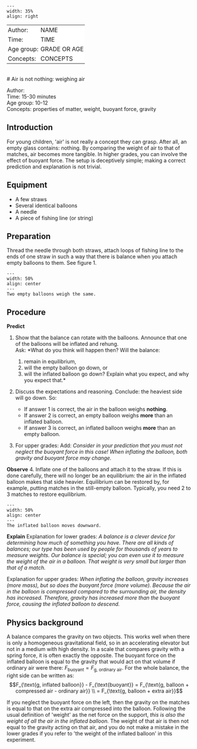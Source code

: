

<div style="clear: both;">

```{figure} ../../figures/ready.png
---
width: 35%
align: right
```

</div>

<table style="width: 100%; border-collapse: collapse; border: none;">
    <tr style="background-color: white;"> 
        <td style="text-align: left; padding: 3px; border: none;">Author:</td>
        <td style="text-align: left; padding: 3px; border: none;">NAME</td>
    </tr>
    <tr style="background-color: white;">
        <td style="text-align: left; padding: 3px; border: none;">Time:</td>
        <td style="text-align: left; padding: 3px; border: none;">TIME</td>
    </tr>
    <tr style="background-color: white;">
        <td style="text-align: left; padding: 3px; border: none;">Age group:</td>
        <td style="text-align: left; padding: 3px; border: none;">GRADE OR AGE</td>
    </tr>
    <tr style="background-color: white;">
        <td style="text-align: left; padding: 3px; border: none;">Concepts:</td>
        <td style="text-align: left; padding: 3px; border: none;">CONCEPTS</td>
    </tr>
</table><br>
# Air is not nothing: weighing air


Author:     \
Time:	15-30 minutes  	\
Age group:	10-12\
Concepts:	properties of matter, weight, buoyant force, gravity

## Introduction
For young children, 'air' is not really a concept they can grasp. After all, an empty glass contains: nothing. By comparing the weight of air to that of matches, air becomes more tangible. In higher grades, you can involve the effect of buoyant force. The setup is deceptively simple; making a correct prediction and explanation is not trivial.

## Equipment
* A few straws
* Several identical balloons
* A needle 
* A piece of fishing line (or string)

## Preparation
Thread the needle through both straws, attach loops of fishing line to the ends of one straw in such a way that there is balance when you attach empty balloons to them. See figure 1.

```{figure} demo30_figure1.JPG
---
width: 50%
align: center
---
Two empty balloons weigh the same.
```



## Procedure
**Predict**
1. Show that the balance can rotate with the balloons. Announce that one of the balloons will be inflated and rehung.\
Ask: *What do you think will happen then? Will the balance: 
   1. remain in equilibrium, 
   2. will the empty balloon go down, or 
   3. will the inflated balloon go down? 
Explain what you expect, and why you expect that.*

2. Discuss the expectations and reasoning. Conclude: the heaviest side will go down. So:
   - If answer 1 is correct, the air in the balloon weighs **nothing**.
   - If answer 2 is correct, an empty balloon weighs **more** than an inflated balloon.
   - If answer 3 is correct, an inflated balloon weighs **more** than an empty balloon.

3. For upper grades: Add: *Consider in your prediction that you must not neglect the buoyant force in this case! When inflating the balloon, both gravity and buoyant force may change.*

**Observe**
4. Inflate one of the balloons and attach it to the straw. If this is done carefully, there will no longer be an equilibrium: the air in the inflated balloon makes that side heavier. Equilibrium can be restored by, for example, putting matches in the still-empty balloon. Typically, you need 2 to 3 matches to restore equilibrium.

```{figure} demo30_figure2.JPG
---
width: 50%
align: center
---
The inflated balloon moves downward.
```
**Explain**
Explanation for lower grades: *A balance is a clever device for determining how much of something you have. There are all kinds of balances; our type has been used by people for thousands of years to measure weights. Our balance is special; you can even use it to measure the weight of the air in a balloon. That weight is very small but larger than that of a match.*

Explanation for upper grades: *When inflating the balloon, gravity increases (more mass), but so does the buoyant force (more volume). Because the air in the balloon is compressed compared to the surrounding air, the density has increased. Therefore, gravity has increased more than the buoyant force, causing the inflated balloon to descend.*

## Physics background
A balance compares the gravity on two objects. This works well when there is only a homogeneous gravitational field, so in an accelerating elevator but not in a medium with high density. In a scale that compares gravity with a spring force, it is often exactly the opposite.
The buoyant force on the inflated balloon is equal to the gravity that would act on that volume if ordinary air were there: $F_{\text{buoyant}} = F_{\text{g, ordinary air}}$. For the whole balance, the right side can be written as:
$$F_{\text{g, inflated balloon}} - F_{\text{buoyant}} = F_{\text{g, balloon + compressed air - ordinary air}} \\ = F_{\text{g, balloon + extra air}}$$

If you neglect the buoyant force on the left, then the gravity on the matches is equal to that on the extra air compressed into the balloon. Following the usual definition of 'weight' as the net force on the support, *this is also the weight of all the air in the inflated balloon.* The weight of that air is then not equal to the gravity acting on that air, and you do not make a mistake in the lower grades if you refer to 'the weight of the inflated balloon' in this experiment.
